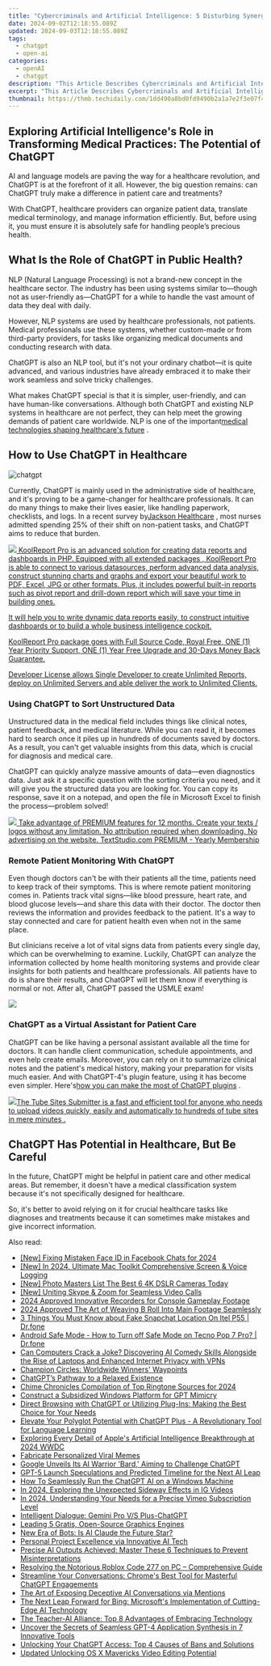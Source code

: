 ```yaml
---
title: "Cybercriminals and Artificial Intelligence: 5 Disturbing Synergies"
date: 2024-09-02T12:18:55.089Z
updated: 2024-09-03T12:18:55.089Z
tags:
  - chatgpt
  - open-ai
categories:
  - openAI
  - chatgpt
description: "This Article Describes Cybercriminals and Artificial Intelligence: 5 Disturbing Synergies"
excerpt: "This Article Describes Cybercriminals and Artificial Intelligence: 5 Disturbing Synergies"
thumbnail: https://thmb.techidaily.com/1dd490a8bd0fd9490b2a1a7e2f3e07f4fe288167493a224a8c1401933c662484.jpeg
---
```


## Exploring Artificial Intelligence's Role in Transforming Medical Practices: The Potential of ChatGPT

 AI and language models are paving the way for a healthcare revolution, and ChatGPT is at the forefront of it all. However, the big question remains: can ChatGPT truly make a difference in patient care and treatments?

 With ChatGPT, healthcare providers can organize patient data, translate medical terminology, and manage information efficiently. But, before using it, you must ensure it is absolutely safe for handling people’s precious health.

## What Is the Role of ChatGPT in Public Health?

 NLP (Natural Language Processing) is not a brand-new concept in the healthcare sector. The industry has been using systems similar to—though not as user-friendly as—ChatGPT for a while to handle the vast amount of data they deal with daily.

 However, NLP systems are used by healthcare professionals, not patients. Medical professionals use these systems, whether custom-made or from third-party providers, for tasks like organizing medical documents and conducting research with data.

 ChatGPT is also an NLP tool, but it's not your ordinary chatbot—it is quite advanced, and various industries have already embraced it to make their work seamless and solve tricky challenges.

 What makes ChatGPT special is that it is simpler, user-friendly, and can have human-like conversations. Although both ChatGPT and existing NLP systems in healthcare are not perfect, they can help meet the growing demands of patient care worldwide. NLP is one of the important[medical technologies shaping healthcare's future](https://www.makeuseof.com/medical-technologies-future-healthcare/) .

## How to Use ChatGPT in Healthcare

![chatgpt](https://static1.makeuseofimages.com/wordpress/wp-content/uploads/2023/08/jonathan-kemper-mmuzs5qzuus-unsplash.jpg)

 Currently, ChatGPT is mainly used in the administrative side of healthcare, and it's proving to be a game-changer for healthcare professionals. It can do many things to make their lives easier, like handling paperwork, checklists, and logs. In a recent survey by[Jackson Healthcare](https://www.healthleadersmedia.com/nursing/nurses-say-distractions-cut-bedside-time-25) , most nurses admitted spending 25% of their shift on non-patient tasks, and ChatGPT aims to reduce that burden.

<!-- affiliate ads begin -->
<a href="https://secure.2checkout.com/order/checkout.php?PRODS=4737285&QTY=1&AFFILIATE=108875&CART=1"><img src="https://secure.avangate.com/images/merchant/b2f83c409ce63012229fb9cd465bdcfe/products/copy_reporting_system.png" border="0">  KoolReport Pro  is an advanced solution for creating data reports and dashboards in PHP. Equipped with all  extended packages , KoolReport Pro is able to connect to various datasources, perform advanced data analysis, construct stunning charts and graphs and export your beautiful work to PDF, Excel, JPG or other formats. Plus, it includes powerful built-in reports such as pivot report and drill-down report which will save your time in building ones. 

 It will help you to write dynamic data reports easily, to construct intuitive dashboards or to build a whole business intelligence cockpit. 

  KoolReport Pro  package goes with Full Source Code, Royal Free, ONE (1) Year Priority Support, ONE (1) Year Free Upgrade and 30-Days Money Back Guarantee. 

  Developer License  allows  Single Developer  to create Unlimited Reports, deploy on Unlimited Servers and able deliver the work to Unlimited Clients. </a>
<!-- affiliate ads end -->
### Using ChatGPT to Sort Unstructured Data

 Unstructured data in the medical field includes things like clinical notes, patient feedback, and medical literature. While you can read it, it becomes hard to search once it piles up in hundreds of documents saved by doctors. As a result, you can't get valuable insights from this data, which is crucial for diagnosis and medical care.

 ChatGPT can quickly analyze massive amounts of data—even diagnostics data. Just ask it a specific question with the sorting criteria you need, and it will give you the structured data you are looking for. You can copy its response, save it on a notepad, and open the file in Microsoft Excel to finish the process—problem solved!

<!-- affiliate ads begin -->
<a href="https://secure.textstudio.com/order/checkout.php?PRODS=35633309&QTY=1&AFFILIATE=108875&CART=1"> <img src="https://secure.avangate.com/images/merchant/d6eb8222c9718486bdabce8b897380f7/products/3_premium-icon.png" border="0"> Take advantage of PREMIUM features for 12 months. 
Create your texts / logos without any limitation. 
No attribution required when downloading. 
No advertising on the website. 
 TextStudio.com  PREMIUM - Yearly Membership</a>
<!-- affiliate ads end -->
### Remote Patient Monitoring With ChatGPT

 Even though doctors can't be with their patients all the time, patients need to keep track of their symptoms. This is where remote patient monitoring comes in. Patients track vital signs—like blood pressure, heart rate, and blood glucose levels—and share this data with their doctor. The doctor then reviews the information and provides feedback to the patient. It's a way to stay connected and care for patient health even when not in the same place.

 But clinicians receive a lot of vital signs data from patients every single day, which can be overwhelming to examine. Luckily, ChatGPT can analyze the information collected by home health monitoring systems and provide clear insights for both patients and healthcare professionals. All patients have to do is share their results, and ChatGPT will let them know if everything is normal or not. After all, ChatGPT passed the USMLE exam!

<!-- affiliate ads begin -->
<a href="https://shop.systoolsgroup.com/affiliate.php?ACCOUNT=SYSTOOBY&AFFILIATE=108875&PATH=https%3A%2F%2Fwww.systoolsgroup.com%3FAFFILIATE%3D108875%26RESOURCE%3DSysTools%2BSQL%2BRecovery"><img src="https://www.systoolsgroup.com/box/sql-recovery.png" border="0"></a>
<!-- affiliate ads end -->
### ChatGPT as a Virtual Assistant for Patient Care

 ChatGPT can be like having a personal assistant available all the time for doctors. It can handle client communication, schedule appointments, and even help create emails. Moreover, you can rely on it to summarize clinical notes and the patient's medical history, making your preparation for visits much easier. And with ChatGPT-4's plugin feature, using it has become even simpler. Here's[how you can make the most of ChatGPT plugins](https://www.makeuseof.com/how-install-and-use-chatgpt-plugins/) .

<!-- affiliate ads begin -->
<a href="https://secure.2checkout.com/order/checkout.php?PRODS=4531356&QTY=1&AFFILIATE=108875&CART=1"><img src="https://secure.avangate.com/images/merchant/8fdd149fcaa7058caccc9c4ad5b0d89a/products/tss-box.JPG" border="0">The Tube Sites Submitter is a fast and efficient tool for anyone who needs to upload videos quickly, easily and automatically to hundreds of tube sites in mere minutes . </a>
<!-- affiliate ads end -->
## ChatGPT Has Potential in Healthcare, But Be Careful

 In the future, ChatGPT might be helpful in patient care and other medical areas. But remember, it doesn't have a medical classification system because it's not specifically designed for healthcare.

 So, it's better to avoid relying on it for crucial healthcare tasks like diagnoses and treatments because it can sometimes make mistakes and give incorrect information.


<ins class="adsbygoogle"
     style="display:block"
     data-ad-format="autorelaxed"
     data-ad-client="ca-pub-7571918770474297"
     data-ad-slot="1223367746"></ins>



<ins class="adsbygoogle"
     style="display:block"
     data-ad-client="ca-pub-7571918770474297"
     data-ad-slot="8358498916"
     data-ad-format="auto"
     data-full-width-responsive="true"></ins>

<span class="atpl-alsoreadstyle">Also read:</span>
<div><ul>
<li><a href="https://facebook-video-content.techidaily.com/new-fixing-mistaken-face-id-in-facebook-chats-for-2024/"><u>[New] Fixing Mistaken Face ID in Facebook Chats for 2024</u></a></li>
<li><a href="https://on-screen-recording.techidaily.com/new-in-2024-ultimate-mac-toolkit-comprehensive-screen-and-voice-logging/"><u>[New] In 2024, Ultimate Mac Toolkit  Comprehensive Screen & Voice Logging</u></a></li>
<li><a href="https://extra-skills.techidaily.com/new-photo-masters-list-the-best-6-4k-dslr-cameras-today/"><u>[New] Photo Masters List  The Best 6 4K DSLR Cameras Today</u></a></li>
<li><a href="https://some-guidance.techidaily.com/new-uniting-skype-and-zoom-for-seamless-video-calls/"><u>[New] Uniting Skype & Zoom for Seamless Video Calls</u></a></li>
<li><a href="https://screen-video-capture.techidaily.com/2024-approved-innovative-recorders-for-console-gameplay-footage/"><u>2024 Approved  Innovative Recorders for Console Gameplay Footage</u></a></li>
<li><a href="https://some-approaches.techidaily.com/2024-approved-the-art-of-weaving-b-roll-into-main-footage-seamlessly/"><u>2024 Approved  The Art of Weaving B Roll Into Main Footage Seamlessly</u></a></li>
<li><a href="https://location-social.techidaily.com/3-things-you-must-know-about-fake-snapchat-location-on-itel-p55-drfone-by-drfone-virtual-android/"><u>3 Things You Must Know about Fake Snapchat Location On Itel P55 | Dr.fone</u></a></li>
<li><a href="https://howto.techidaily.com/android-safe-mode-how-to-turn-off-safe-mode-on-tecno-pop-7-pro-drfone-by-drfone-fix-android-problems-fix-android-problems/"><u>Android Safe Mode - How to Turn off Safe Mode on Tecno Pop 7 Pro? | Dr.fone</u></a></li>
<li><a href="https://tech-haven.techidaily.com/can-computers-crack-a-joke-discovering-ai-comedy-skills-alongside-the-rise-of-laptops-and-enhanced-internet-privacy-with-vpns/"><u>Can Computers Crack a Joke? Discovering AI Comedy Skills Alongside the Rise of Laptops and Enhanced Internet Privacy with VPNs</u></a></li>
<li><a href="https://games-able.techidaily.com/champion-circles-worldwide-winners-waypoints/"><u>Champion Circles: Worldwide Winners' Waypoints</u></a></li>
<li><a href="https://tech-haven.techidaily.com/chatgpts-pathway-to-a-relaxed-existence/"><u>ChatGPT’s Pathway to a Relaxed Existence</u></a></li>
<li><a href="https://extra-tips.techidaily.com/chime-chronicles-compilation-of-top-ringtone-sources-for-2024/"><u>Chime Chronicles  Compilation of Top Ringtone Sources for 2024</u></a></li>
<li><a href="https://tech-haven.techidaily.com/construct-a-subsidized-windows-platform-for-gpt-mimicry/"><u>Construct a Subsidized Windows Platform for GPT Mimicry</u></a></li>
<li><a href="https://tech-haven.techidaily.com/direct-browsing-with-chatgpt-or-utilizing-plug-ins-making-the-best-choice-for-your-needs/"><u>Direct Browsing with ChatGPT or Utilizing Plug-Ins: Making the Best Choice for Your Needs</u></a></li>
<li><a href="https://tech-haven.techidaily.com/elevate-your-polyglot-potential-with-chatgpt-plus-a-revolutionary-tool-for-language-learning/"><u>Elevate Your Polyglot Potential with ChatGPT Plus - A Revolutionary Tool for Language Learning</u></a></li>
<li><a href="https://tech-haven.techidaily.com/exploring-every-detail-of-apples-artificial-intelligence-breakthrough-at-2024-wwdc/"><u>Exploring Every Detail of Apple's Artificial Intelligence Breakthrough at 2024 WWDC</u></a></li>
<li><a href="https://extra-hints.techidaily.com/fabricate-personalized-viral-memes/"><u>Fabricate Personalized Viral Memes</u></a></li>
<li><a href="https://tech-haven.techidaily.com/google-unveils-its-ai-warrior-bard-aiming-to-challenge-chatgpt/"><u>Google Unveils Its AI Warrior 'Bard,' Aiming to Challenge ChatGPT</u></a></li>
<li><a href="https://tech-haven.techidaily.com/gpt-5-launch-speculations-and-predicted-timeline-for-the-next-ai-leap/"><u>GPT-5 Launch Speculations and Predicted Timeline for the Next AI Leap</u></a></li>
<li><a href="https://tech-haven.techidaily.com/how-to-seamlessly-run-the-chatgpt-ai-on-a-windows-machine/"><u>How To Seamlessly Run the ChatGPT AI on a Windows Machine</u></a></li>
<li><a href="https://some-knowledge.techidaily.com/in-2024-exploring-the-unexpected-sideway-effects-in-ig-videos/"><u>In 2024, Exploring the Unexpected Sideway Effects in IG Videos</u></a></li>
<li><a href="https://vimeo-videos.techidaily.com/in-2024-understanding-your-needs-for-a-precise-vimeo-subscription-level/"><u>In 2024, Understanding Your Needs for a Precise Vimeo Subscription Level</u></a></li>
<li><a href="https://tech-haven.techidaily.com/intelligent-dialogue-gemini-pro-vs-plus-chatgpt/"><u>Intelligent Dialogue: Gemini Pro V/S Plus-ChatGPT</u></a></li>
<li><a href="https://tech-haven.techidaily.com/leading-5-gratis-open-source-graphics-engines/"><u>Leading 5 Gratis, Open-Source Graphics Engines</u></a></li>
<li><a href="https://tech-haven.techidaily.com/new-era-of-bots-is-ai-claude-the-future-star/"><u>New Era of Bots: Is AI Claude the Future Star?</u></a></li>
<li><a href="https://tech-haven.techidaily.com/personal-project-excellence-via-innovative-ai-tech/"><u>Personal Project Excellence via Innovative AI Tech</u></a></li>
<li><a href="https://tech-haven.techidaily.com/precise-ai-outputs-achieved-master-these-6-techniques-to-prevent-misinterpretations/"><u>Precise AI Outputs Achieved: Master These 6 Techniques to Prevent Misinterpretations</u></a></li>
<li><a href="https://tech-haven.techidaily.com/resolving-the-notorious-roblox-code-277-on-pc-comprehensive-guide/"><u>Resolving the Notorious Roblox Code 277 on PC – Comprehensive Guide</u></a></li>
<li><a href="https://tech-haven.techidaily.com/streamline-your-conversations-chromes-best-tool-for-masterful-chatgpt-engagements/"><u>Streamline Your Conversations: Chrome's Best Tool for Masterful ChatGPT Engagements</u></a></li>
<li><a href="https://tech-haven.techidaily.com/the-art-of-exposing-deceptive-ai-conversations-via-mentions/"><u>The Art of Exposing Deceptive AI Conversations via Mentions</u></a></li>
<li><a href="https://tech-haven.techidaily.com/the-next-leap-forward-for-bing-microsofts-implementation-of-cutting-edge-ai-technology/"><u>The Next Leap Forward for Bing: Microsoft's Implementation of Cutting-Edge AI Technology</u></a></li>
<li><a href="https://tech-haven.techidaily.com/the-teacher-ai-alliance-top-8-advantages-of-embracing-technology/"><u>The Teacher-AI Alliance: Top 8 Advantages of Embracing Technology</u></a></li>
<li><a href="https://tech-haven.techidaily.com/uncover-the-secrets-of-seamless-gpt-4-application-synthesis-in-7-innovative-tools/"><u>Uncover the Secrets of Seamless GPT-4 Application Synthesis in 7 Innovative Tools</u></a></li>
<li><a href="https://tech-haven.techidaily.com/unlocking-your-chatgpt-access-top-4-causes-of-bans-and-solutions/"><u>Unlocking Your ChatGPT Access: Top 4 Causes of Bans and Solutions</u></a></li>
<li><a href="https://ai-video-apps.techidaily.com/updated-unlocking-os-x-mavericks-video-editing-potential/"><u>Updated Unlocking OS X Mavericks Video Editing Potential</u></a></li>
</ul></div>
